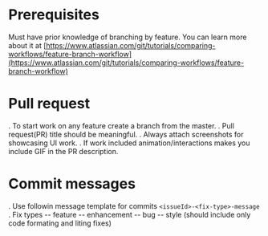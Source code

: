 # Prerequisites 
Must have prior knowledge of branching by feature. You can learn more about it at  [https://www.atlassian.com/git/tutorials/comparing-workflows/feature-branch-workflow](https://www.atlassian.com/git/tutorials/comparing-workflows/feature-branch-workflow)


 # Pull request
. To start work on any feature create a branch from the master.
. Pull request(PR) title should be meaningful.
. Always attach screenshots for showcasing UI work.
. If work included animation/interactions makes you include GIF in the PR description.

# Commit messages 
. Use followin message template for commits 
```<issueId>-<fix-type>-message```
. Fix types
-- feature
-- enhancement 
-- bug
-- style (should include only code formating and liting fixes)
